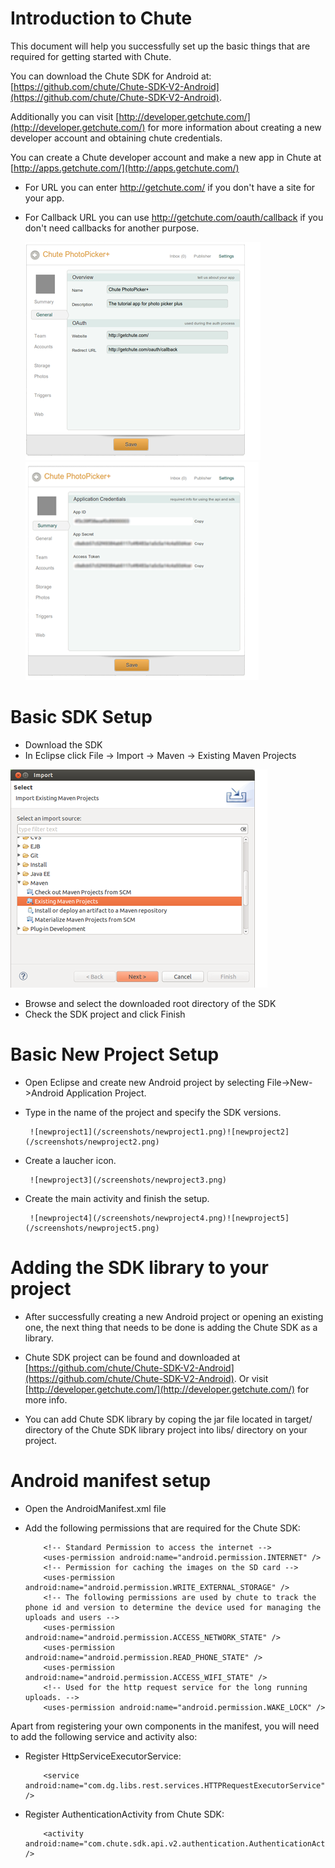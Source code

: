 
Introduction to Chute
====

This document will help you successfully set up the basic things that are required for
getting started with Chute.

You can download the Chute SDK for Android at:
[https://github.com/chute/Chute-SDK-V2-Android](https://github.com/chute/Chute-SDK-V2-Android).

Additionally you can visit [http://developer.getchute.com/](http://developer.getchute.com/) for more information about creating a new developer account and obtaining chute credentials.

You can create a Chute developer account and make a new app in Chute at [http://apps.getchute.com/](http://apps.getchute.com/)

- For URL you can enter http://getchute.com/ if you don't have a site for your app.
- For Callback URL you can use http://getchute.com/oauth/callback if you don't need callbacks for another purpose.
	
	![appcredetials1](/screenshots/appcredentials1.png)![appcredentials2](/screenshots/appcredentials2.png)  

Basic SDK Setup
====

* Download the SDK 
* In Eclipse click File -> Import -> Maven -> Existing Maven Projects

![basicsetup](/screenshots/basicsetup.png)

* Browse and select the downloaded root directory of the SDK
* Check the SDK project and click Finish


Basic New Project Setup
====

* Open Eclipse and create new Android project by selecting File->New->Android Application Project.
* Type in the name of the project and specify the SDK versions.

       ![newproject1](/screenshots/newproject1.png)![newproject2](/screenshots/newproject2.png)
  
* Create a laucher icon.
 
       ![newproject3](/screenshots/newproject3.png)
  
* Create the main activity and finish the setup.

       ![newproject4](/screenshots/newproject4.png)![newproject5](/screenshots/newproject5.png)
  
Adding the SDK library to your project
====

* After successfully creating a new Android project or opening an existing one, the next thing that needs to be done
  is adding the Chute SDK as a library.
* Chute SDK project can be found and downloaded at [https://github.com/chute/Chute-SDK-V2-Android](https://github.com/chute/Chute-SDK-V2-Android). Or visit [http://developer.getchute.com/](http://developer.getchute.com/) for more info.

* You can add Chute SDK library by coping the jar file located in target/ directory of the Chute SDK library project into libs/ directory on your project.
  
    
Android manifest setup
====

* Open the AndroidManifest.xml file 

* Add the following permissions that are required for the Chute SDK:

    ```
        <!-- Standard Permission to access the internet -->
        <uses-permission android:name="android.permission.INTERNET" />  
        <!-- Permission for caching the images on the SD card -->
        <uses-permission android:name="android.permission.WRITE_EXTERNAL_STORAGE" />  
        <!-- The following permissions are used by chute to track the phone id and version to determine the device used for managing the uploads and users -->
        <uses-permission android:name="android.permission.ACCESS_NETWORK_STATE" />
        <uses-permission android:name="android.permission.READ_PHONE_STATE" />
        <uses-permission android:name="android.permission.ACCESS_WIFI_STATE" />
        <!-- Used for the http request service for the long running uploads. -->
        <uses-permission android:name="android.permission.WAKE_LOCK" />
    ```

Apart from registering your own components in the manifest, you will need to add the following service and activity also:

* Register HttpServiceExecutorService:

    ```
        <service android:name="com.dg.libs.rest.services.HTTPRequestExecutorService" />
    ```
 
* Register AuthenticationActivity from Chute SDK:

    ```
        <activity android:name="com.chute.sdk.api.v2.authentication.AuthenticationActivity" />
    ```
 
